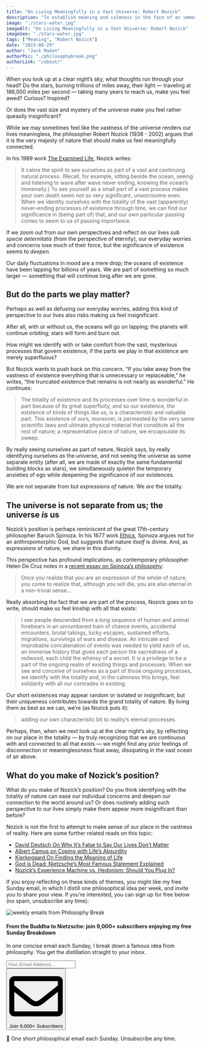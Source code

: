 ```yaml
---
title: "On Living Meaningfully in a Vast Universe: Robert Nozick"
description: "To establish meaning and calmness in the face of an immense, mysterious reality, the philosopher Robert Nozick argues that we should view our lives as part of a vast and continuing natural process."
image: "./stars-water.jpg"
imageAlt: "On Living Meaningfully in a Vast Universe: Robert Nozick"
imageSeo: "./stars-water.jpg"
tags: ["Meaning", "Robert Nozick"]
date: "2023-08-29"
author: "Jack Maden"
authorPic: "./philosophybreak.png"
authorLink: "/about/"
---
```


<span class="big-letter">W</span>hen you look up at a clear night’s sky, what thoughts run through your head? Do the stars, burning trillions of miles away, their light — traveling at 186,000 miles per second — taking many years to reach us, make you feel awed? Curious? Inspired?

Or does the vast size and mystery of the universe make you feel rather queasily insignificant? 

While we may sometimes feel like the vastness of the universe renders our lives meaningless, the philosopher Robert Nozick (1938 - 2002) argues that it is the very majesty of nature that should make us feel meaningfully connected. 

In his 1989 work <a target="_blank" rel="noopener noreferrer sponsored" href="https://www.amazon.com/Examined-Life-Philosophical-Meditations/dp/0671725017?&linkCode=ll1&tag=philosophybre-20&linkId=1ae32dc0b5fe3054fc25480ff7649b03&language=en_US&ref_=as_li_ss_tl">The Examined Life</a>, Nozick writes:

>It calms the spirit to see ourselves as part of a vast and continuing natural process. (Recall, for example, sitting beside the ocean, seeing and listening to wave after wave never ending, knowing the ocean’s immensity.) To see yourself as a small part of a vast process makes your own death seem not so very significant, unworrisome even. When we identity ourselves with the totality of the vast (apparently) never-ending processes of existence through time, we can find our significance in (being part of) that, and our own particular passing comes to seem to us of passing importance.

If we zoom out from our own perspectives and reflect on our lives _sub specie aeternitatis_ (from the perspective of eternity), our everyday worries and concerns lose much of their force, but the significance of existence seems to _deepen._ 

Our daily fluctuations in mood are a mere drop; the oceans of existence have been lapping for billions of years. We are part of something so much larger — something that will continue long after we are gone. 

## But do the parts we play matter?

<span class="big-letter">P</span>erhaps as well as defusing our everyday worries, adding this kind of perspective to our lives also risks making us feel insignificant. 

After all, with or without us, the oceans will go on lapping; the planets will continue orbiting; stars will form and burn out.

How might we identify with or take comfort from the vast, mysterious processes that govern existence, if the parts we play in that existence are merely superfluous? 

But Nozick wants to push back on this concern. “If you take away from the vastness of existence everything that is unnecessary or replaceable,” he writes, “the truncated existence that remains is not nearly as wonderful.” He continues: 

>The totality of existence and its processes over time is wonderful in part because of its great superfluity, and so our existence, the existence of kinds of things like us, is a characteristic and valuable part. This existence of ours, moreover, is permeated by the very same scientific laws and ultimate physical material that constitute all the rest of nature; a representative piece of nature, we encapsulate its sweep.

By really seeing ourselves as part of nature, Nozick says, by really identifying ourselves _as_ the universe, and not seeing the universe as some separate entity (after all, we are made of exactly the same fundamental building blocks as stars), we simultaneously quieten the temporary anxieties of ego while deepening the significance of our existences.  

We are not separate from but _expressions of_ nature. We _are_ the totality.

## The universe is not separate from us; the universe _is_ us

<span class="big-letter">N</span>ozick’s position is perhaps reminiscent of the great 17th-century philosopher Baruch Spinoza. In his 1677 work <a target="_blank" rel="noopener noreferrer sponsored" href="http://www.amazon.com/gp/product/0140435719/ref=as_li_tl?ie=UTF8&tag=philosophybre-20&camp=1789&creative=9325&linkCode=as2&creativeASIN=0140435719&linkId=40b9b0a44d0cbd360115ad7e2861c3bd">Ethics</a>, Spinoza argues not for an anthropomorphic God, but suggests that nature _itself_ is divine. And, as expressions of nature, we share in this divinity. 

This perspective has profound implications, as contemporary philosopher Helen De Cruz notes in a <a target="_blank" rel="noopener noreferrer" href="https://aeon.co/essays/how-to-face-the-climate-crisis-with-spinoza-and-self-knowledge">recent essay on Spinoza’s philosophy</a>:

>Once you realize that _you_ are an expression of the whole of nature, you come to realize that, although you will die, you are also eternal in a non-trivial sense...

Really absorbing the fact that we are part of the process, Nozick goes on to write, should make us feel kinship with all that exists:

>I see people descended from a long sequence of human and animal forebears in an unnumbered train of chance events, accidental encounters, brutal takings, lucky escapes, sustained efforts, migrations, survivings of wars and disease. An intricate and improbable concatenation of events was needed to yield each of us, an immense history that gives each person the sacredness of a redwood, each child the whimsy of a secret. It is a privilege to be a part of the ongoing realm of existing things and processes. When we see and conceive of ourselves as a part of those ongoing processes, we identify with the totality and, in the calmness this brings, feel solidarity with all our comrades in existing.

Our short existences may appear random or isolated or insignificant, but their uniqueness contributes towards the grand totality of nature. By living them as best as we can, we’re (as Nozick puts it):

>adding our own characteristic bit to reality’s eternal processes.

Perhaps, then, when we next look up at the clear night’s sky, by reflecting on our place in the totality — by truly recognizing that we are continuous with and connected to all that exists — we might find any prior feelings of disconnection or meaninglessness float away, dissipating in the vast ocean of air above.

## What do you make of Nozick’s position?

<span class="big-letter">W</span>hat do you make of Nozick’s position? Do you think identifying with the totality of nature can ease our individual concerns and deepen our connection to the world around us? Or does routinely adding such perspective to our lives simply make them appear more insignificant than before?

Nozick is not the first to attempt to make sense of our place in the vastness of reality. Here are some further related reads on this topic: 

- [David Deutsch On Why It’s False to Say Our Lives Don’t Matter](/articles/david-deutsch-on-why-its-false-to-say-our-existence-is-insignificant/)
- [Albert Camus on Coping with Life’s Absurdity](/articles/absurdity-with-camus/)
- [Kierkegaard On Finding the Meaning of Life](/articles/kierkegaard-on-finding-the-meaning-of-life/)
- [God is Dead: Nietzsche’s Most Famous Statement Explained](/articles/god-is-dead-nietzsche-famous-statement-explained/)
- [Nozick’s Experience Machine vs. Hedonism: Should You Plug In?](/articles/nozick-experience-machine-vs-hedonism-should-you-plug-in/)

If you enjoy reflecting on these kinds of themes, you might like my free Sunday email, in which I distill one philosophical idea per week, and invite you to share your view. If you’re interested, you can sign up for free below (no spam, unsubscribe any time):

<!--big subscribe-->
<div class="course-promo darkradial-background subscribe text-center">
    <img src="/static/6313d50bc32799a6c869239128784c7b/e7f7a/weekly-break.webp" alt="weekly emails from Philosophy Break">
    <h4>From the Buddha to Nietzsche: join 9,000+ subscribers enjoying my free Sunday Breakdown</h4>
    <p class="small-grey-font no-mar-bottom">In one concise email each Sunday, I break down a famous idea from philosophy. You get the distillation straight to your inbox.</p>
    <div class="small-pad-top">
        <form action="https://app.convertkit.com/forms/5812400/subscriptions" method="post" data-sv-form="5812400" data-uid="be0e52d3c0" data-format="inline" data-version="6" data-options="{&quot;settings&quot;:{&quot;after_subscribe&quot;:{&quot;action&quot;:&quot;message&quot;,&quot;success_message&quot;:&quot;Thank you, philosopher! Your welcome email will land in your inbox shortly.&quot;,&quot;redirect_url&quot;:&quot;https://philosophybreak.com/thank-you/&quot;},&quot;analytics&quot;:{&quot;google&quot;:null,&quot;fathom&quot;:null,&quot;facebook&quot;:null,&quot;segment&quot;:null,&quot;pinterest&quot;:null,&quot;sparkloop&quot;:null,&quot;googletagmanager&quot;:null},&quot;modal&quot;:{&quot;trigger&quot;:&quot;timer&quot;,&quot;scroll_percentage&quot;:null,&quot;timer&quot;:5,&quot;devices&quot;:&quot;all&quot;,&quot;show_once_every&quot;:15},&quot;powered_by&quot;:{&quot;show&quot;:false,&quot;url&quot;:&quot;https://convertkit.com/features/forms?utm_campaign=poweredby&amp;utm_content=form&amp;utm_medium=referral&amp;utm_source=dynamic&quot;},&quot;recaptcha&quot;:{&quot;enabled&quot;:false},&quot;return_visitor&quot;:{&quot;action&quot;:&quot;show&quot;,&quot;custom_content&quot;:&quot;&quot;},&quot;slide_in&quot;:{&quot;display_in&quot;:&quot;bottom_right&quot;,&quot;trigger&quot;:&quot;timer&quot;,&quot;scroll_percentage&quot;:null,&quot;timer&quot;:5,&quot;devices&quot;:&quot;all&quot;,&quot;show_once_every&quot;:15},&quot;sticky_bar&quot;:{&quot;display_in&quot;:&quot;top&quot;,&quot;trigger&quot;:&quot;timer&quot;,&quot;scroll_percentage&quot;:null,&quot;timer&quot;:5,&quot;devices&quot;:&quot;all&quot;,&quot;show_once_every&quot;:15}},&quot;version&quot;:&quot;6&quot;}" min-width="400 500 600 700 800">
        <div data-style="clean"><ul data-element="errors" data-group="alert"></ul><div data-element="fields" data-stacked="false">
            <div>
                <input name="email_address" aria-label="Your Email Address..." placeholder="Your Email Address..." required type="email" />
            </div>
            <button class="button primary" type="submit" data-element="submit"><div><div></div><div></div><div></div></div><span><svg xmlns="http://www.w3.org/2000/svg" viewBox="0 0 512 512"><path d="M464 64H48C21.49 64 0 85.49 0 112v288c0 26.51 21.49 48 48 48h416c26.51 0 48-21.49 48-48V112c0-26.51-21.49-48-48-48zm0 48v40.805c-22.422 18.259-58.168 46.651-134.587 106.49-16.841 13.247-50.201 45.072-73.413 44.701-23.208.375-56.579-31.459-73.413-44.701C106.18 199.465 70.425 171.067 48 152.805V112h416zM48 400V214.398c22.914 18.251 55.409 43.862 104.938 82.646 21.857 17.205 60.134 55.186 103.062 54.955 42.717.231 80.509-37.199 103.053-54.947 49.528-38.783 82.032-64.401 104.947-82.653V400H48z"/></svg>Join 9,000+ Subscribers</span></button>
            </div>
            </div>
        </form>
        <p class="tiny-mar-top no-mar-bottom review-font">💭 One short philosophical email each Sunday. Unsubscribe any time.</p>
    </div>
</div>